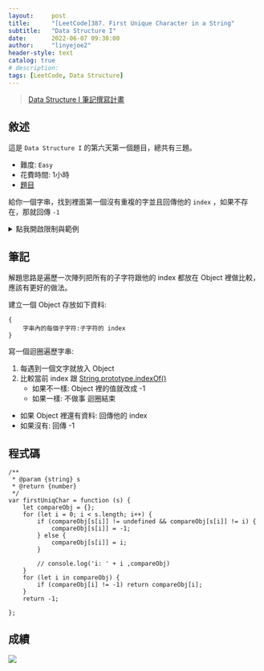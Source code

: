 ```yaml
---
layout:     post
title:      "[LeetCode]387. First Unique Character in a String"
subtitle:   "Data Structure I"
date:       2022-06-07 09:30:00
author:     "linyejoe2"
header-style: text
catalog: true
# description: 
tags: [LeetCode, Data Structure]
---
```


>[Data Structure I 筆記撰寫計畫](https://linyejoe2.github.io/2022/05/30/leetcode/Data%20Structure/Data%20Structure%20I/Starting_write_Data_Structure_I_note/)

## 敘述

這是 `Data Structure I` 的第六天第一個題目，總共有三題。

+ 難度: `Easy`
+ 花費時間: 1小時
+ [題目](https://leetcode.com/problems/first-unique-character-in-a-string/)

給你一個字串，找到裡面第一個沒有重複的字並且回傳他的 `index` ，如果不存在，那就回傳 `-1`

<!--more-->


<details><summary>點我開啟限制與範例</summary>
<pre>

**限制:**

-   `1 <= s.length <= 105`
-   `s` consists of only lowercase English letters.

**Example 1:**


```=
Input: s = "leetcode"
Output: 0
```

**Example 2:**

```=
Input: s = "loveleetcode"
Output: 2
```

**Example 3:**

```=
Input: s = "aabb"
Output: -1
```
</pre></details>

## 筆記

解題思路是遍歷一次陣列把所有的子字符跟他的 index 都放在 Object 裡做比較，應該有更好的做法。

<!-- TODO -->

建立一個 Object 存放如下資料:

```js=
{
    字串內的每個子字符:子字符的 index
}
```

寫一個迴圈遍歷字串:
1. 每遇到一個文字就放入 Object
2. 比較當前 index 跟 [String.prototype.indexOf()](https://developer.mozilla.org/en-US/docs/Web/JavaScript/Reference/Global_Objects/String/indexOf) 
    + 如果不一樣: Object 裡的值就改成 -1
    + 如果一樣: 不做事
迴圈結束
+ 如果 Object 裡還有資料: 回傳他的 index
+ 如果沒有: 回傳 -1


## 程式碼

```js=
/**
 * @param {string} s
 * @return {number}
 */
var firstUniqChar = function (s) {
    let compareObj = {};
    for (let i = 0; i < s.length; i++) {
        if (compareObj[s[i]] != undefined && compareObj[s[i]] != i) {
            compareObj[s[i]] = -1;
        } else {
            compareObj[s[i]] = i;
        }

        // console.log('i: ' + i ,compareObj)
    }
    for (let i in compareObj) {
        if (compareObj[i] != -1) return compareObj[i];
    }
    return -1;

};
```

## 成績

![](https://i.imgur.com/FD5C6LD.png)


<!-- ##### 參考資料 -->